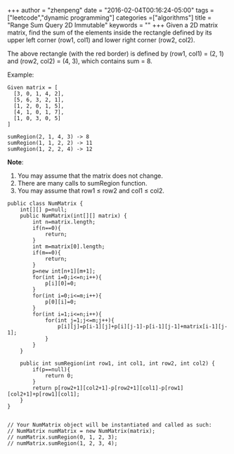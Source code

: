 +++
author = "zhenpeng"
date = "2016-02-04T00:16:24-05:00"
tags = ["leetcode","dynamic programming"]
categories =["algorithms"]
title = "Range Sum Query 2D Immutable"
keywords = ""
+++
Given a 2D matrix matrix, find the sum of the elements inside the rectangle defined by its upper left corner (row1, col1) and lower right corner (row2, col2).

The above rectangle (with the red border) is defined by (row1, col1) = (2, 1) and (row2, col2) = (4, 3), which contains sum = 8.
<!--more-->
Example:
```
Given matrix = [
  [3, 0, 1, 4, 2],
  [5, 6, 3, 2, 1],
  [1, 2, 0, 1, 5],
  [4, 1, 0, 1, 7],
  [1, 0, 3, 0, 5]
]

sumRegion(2, 1, 4, 3) -> 8
sumRegion(1, 1, 2, 2) -> 11
sumRegion(1, 2, 2, 4) -> 12
```

**Note**:

1. You may assume that the matrix does not change.
1. There are many calls to sumRegion function.
1. You may assume that row1 ≤ row2 and col1 ≤ col2.

```
public class NumMatrix {
    int[][] p=null;
    public NumMatrix(int[][] matrix) {
        int n=matrix.length;
        if(n==0){
            return;
        }
        int m=matrix[0].length;
        if(m==0){
            return;
        }
        p=new int[n+1][m+1];
        for(int i=0;i<=n;i++){
            p[i][0]=0;
        }
        for(int i=0;i<=m;i++){
            p[0][i]=0;
        }
        for(int i=1;i<=n;i++){
            for(int j=1;j<=m;j++){
                p[i][j]=p[i-1][j]+p[i][j-1]-p[i-1][j-1]+matrix[i-1][j-1];
            }
        }
    }

    public int sumRegion(int row1, int col1, int row2, int col2) {
        if(p==null){
            return 0;
        }
        return p[row2+1][col2+1]-p[row2+1][col1]-p[row1][col2+1]+p[row1][col1];
    }
}


// Your NumMatrix object will be instantiated and called as such:
// NumMatrix numMatrix = new NumMatrix(matrix);
// numMatrix.sumRegion(0, 1, 2, 3);
// numMatrix.sumRegion(1, 2, 3, 4);
```

